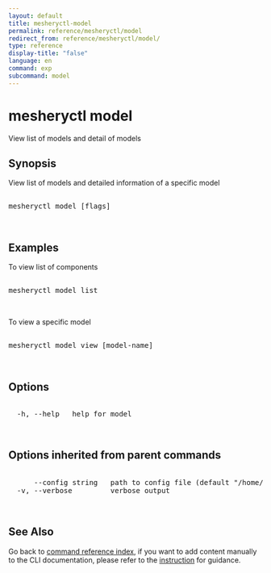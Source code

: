 ```yaml
---
layout: default
title: mesheryctl-model
permalink: reference/mesheryctl/model
redirect_from: reference/mesheryctl/model/
type: reference
display-title: "false"
language: en
command: exp
subcommand: model
---
```


# mesheryctl model

View list of models and detail of models

## Synopsis

View list of models and detailed information of a specific model
<pre class='codeblock-pre'>
<div class='codeblock'>
mesheryctl model [flags]

</div>
</pre> 

## Examples

To view list of components
<pre class='codeblock-pre'>
<div class='codeblock'>
mesheryctl model list

</div>
</pre> 

To view a specific model
<pre class='codeblock-pre'>
<div class='codeblock'>
mesheryctl model view [model-name]

</div>
</pre> 

## Options

<pre class='codeblock-pre'>
<div class='codeblock'>
  -h, --help   help for model

</div>
</pre>

## Options inherited from parent commands

<pre class='codeblock-pre'>
<div class='codeblock'>
      --config string   path to config file (default "/home/runner/.meshery/config.yaml")
  -v, --verbose         verbose output

</div>
</pre>

## See Also

Go back to [command reference index](/reference/mesheryctl/), if you want to add content manually to the CLI documentation, please refer to the [instruction](/project/contributing/contributing-cli#preserving-manually-added-documentation) for guidance.
